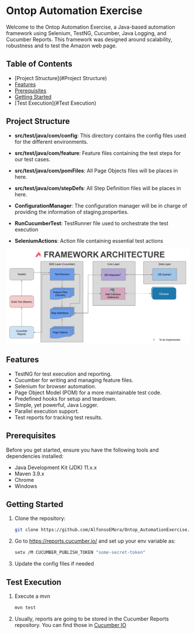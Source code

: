 # Ontop Automation Exercise

Welcome to the Ontop Automation Exercise, a Java-based automation framework using Selenium, TestNG, Cucumber, Java Logging, and Cucumber Reports. This framework was designed around scalability, robustness and to test the Amazon web page.

## Table of Contents

- [Project Structure](#Project Structure)
- [Features](#Features)
- [Prerequisites](#prerequisites)
- [Getting Started](#getting-started)
- [Test Execution](#Test Execution)

## Project Structure

- **src/test/java/com/config**: This directory contains the config files used for the different environments.

- **src/test/java/com/feature**: Feature files containing the test steps for our test cases.

- **src/test/java/com/pomFiles**: All Page Objects files will be places in here.

- **src/test/java/com/stepDefs**: All Step Definition files will be places in here.

- **ConfigurationManager**: The configuration manager will be in charge of providing the information of staging.properties.

- **RunCucumberTest**: TestRunner file used to orchestrate the test execution

- **SeleniumActions**: Action file containing essential test actions

![img.png](img.png)

## Features

- TestNG for test execution and reporting.
- Cucumber for writing and managing feature files.
- Selenium for browser automation.
- Page Object Model (POM) for a more maintainable test code.
- Predefined hooks for setup and teardown.
- Simple, yet powerful, Java Logger.
- Parallel execution support.
- Test reports for tracking test results.

## Prerequisites

Before you get started, ensure you have the following tools and dependencies installed:

- Java Development Kit (JDK) 11.x.x
- Maven 3.9.x
- Chrome
- Windows

## Getting Started
1. Clone the repository:
   ```bash
   git clone https://github.com/AlfonsoEMora/Ontop_AutomationExercise.git>
   
2. Go to https://reports.cucumber.io/ and set up your env variable as:
   ```bash
   setx /M CUCUMBER_PUBLISH_TOKEN "some-secret-token"

3. Update the config files if needed

## Test Execution
1. Execute a mvn
   ```bash
   mvn test
   
2. Usually, reports are going to be stored in the Cucumber Reports repository. You can find those in [Cucumber IO](https://reports.cucumber.io/report-collections/f460a5f7-4feb-471f-91d2-ef3208d82010)
   